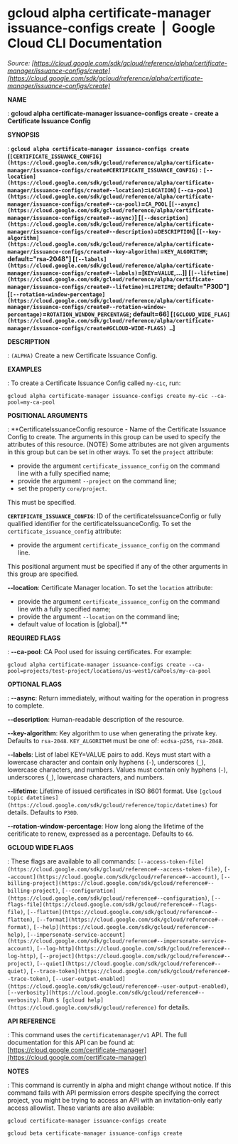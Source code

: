 # gcloud alpha certificate-manager issuance-configs create  |  Google Cloud CLI Documentation

*Source: [https://cloud.google.com/sdk/gcloud/reference/alpha/certificate-manager/issuance-configs/create](https://cloud.google.com/sdk/gcloud/reference/alpha/certificate-manager/issuance-configs/create)*

**NAME**

: **gcloud alpha certificate-manager issuance-configs create - create a Certificate Issuance Config**

**SYNOPSIS**

: **`gcloud alpha certificate-manager issuance-configs create` (`[CERTIFICATE_ISSUANCE_CONFIG](https://cloud.google.com/sdk/gcloud/reference/alpha/certificate-manager/issuance-configs/create#CERTIFICATE_ISSUANCE_CONFIG)` : `[--location](https://cloud.google.com/sdk/gcloud/reference/alpha/certificate-manager/issuance-configs/create#--location)`=`LOCATION`) `[--ca-pool](https://cloud.google.com/sdk/gcloud/reference/alpha/certificate-manager/issuance-configs/create#--ca-pool)`=`CA_POOL` [`[--async](https://cloud.google.com/sdk/gcloud/reference/alpha/certificate-manager/issuance-configs/create#--async)`] [`[--description](https://cloud.google.com/sdk/gcloud/reference/alpha/certificate-manager/issuance-configs/create#--description)`=`DESCRIPTION`] [`[--key-algorithm](https://cloud.google.com/sdk/gcloud/reference/alpha/certificate-manager/issuance-configs/create#--key-algorithm)`=`KEY_ALGORITHM`; default="rsa-2048"] [`[--labels](https://cloud.google.com/sdk/gcloud/reference/alpha/certificate-manager/issuance-configs/create#--labels)`=[`KEY`=`VALUE`,…]] [`[--lifetime](https://cloud.google.com/sdk/gcloud/reference/alpha/certificate-manager/issuance-configs/create#--lifetime)`=`LIFETIME`; default="P30D"] [`[--rotation-window-percentage](https://cloud.google.com/sdk/gcloud/reference/alpha/certificate-manager/issuance-configs/create#--rotation-window-percentage)`=`ROTATION_WINDOW_PERCENTAGE`; default=66] [`[GCLOUD_WIDE_FLAG](https://cloud.google.com/sdk/gcloud/reference/alpha/certificate-manager/issuance-configs/create#GCLOUD-WIDE-FLAGS) …`]**

**DESCRIPTION**

: `(ALPHA)` Create a new Certificate Issuance Config.

**EXAMPLES**

: To create a Certificate Issuance Config called `my-cic`, run:

```
gcloud alpha certificate-manager issuance-configs create my-cic --ca-pool=my-ca-pool
```

**POSITIONAL ARGUMENTS**

: **CertificateIssuanceConfig resource - Name of the Certificate Issuance Config to
create. The arguments in this group can be used to specify the attributes of
this resource. (NOTE) Some attributes are not given arguments in this group but
can be set in other ways.
To set the `project` attribute:

- provide the argument `certificate_issuance_config` on the command
line with a fully specified name;
- provide the argument `--project` on the command line;
- set the property `core/project`.

This must be specified.

**`CERTIFICATE_ISSUANCE_CONFIG`**:
ID of the certificateIssuanceConfig or fully qualified identifier for the
certificateIssuanceConfig.
To set the `certificate_issuance_config` attribute:

- provide the argument `certificate_issuance_config` on the command
line.

This positional argument must be specified if any of the other arguments in this
group are specified.

**--location**:
Certificate Manager location.
To set the `location` attribute:

- provide the argument `certificate_issuance_config` on the command
line with a fully specified name;
- provide the argument `--location` on the command line;
- default value of location is [global].**

**REQUIRED FLAGS**

: **--ca-pool**:
CA Pool used for issuing certificates. For example:

```
gcloud alpha certificate-manager issuance-configs create --ca-pool=projects/test-project/locations/us-west1/caPools/my-ca-pool
```

**OPTIONAL FLAGS**

: **--async**:
Return immediately, without waiting for the operation in progress to complete.

**--description**:
Human-readable description of the resource.

**--key-algorithm**:
Key algorithm to use when generating the private key. Defaults to
`rsa-2048`. `KEY_ALGORITHM` must be one of:
`ecdsa-p256`, `rsa-2048`.

**--labels**:
List of label KEY=VALUE pairs to add.
Keys must start with a lowercase character and contain only hyphens
(`-`), underscores (`_`), lowercase characters, and
numbers. Values must contain only hyphens (`-`), underscores
(`_`), lowercase characters, and numbers.

**--lifetime**:
Lifetime of issued certificates in ISO 8601 format. Use `[gcloud topic datetimes](https://cloud.google.com/sdk/gcloud/reference/topic/datetimes)`
for details. Defaults to `P30D`.

**--rotation-window-percentage**:
How long along the lifetime of the ceritificate to renew, expressed as a
percentage. Defaults to `66`.

**GCLOUD WIDE FLAGS**

: These flags are available to all commands: `[--access-token-file](https://cloud.google.com/sdk/gcloud/reference#--access-token-file)`,
`[--account](https://cloud.google.com/sdk/gcloud/reference#--account)`, `[--billing-project](https://cloud.google.com/sdk/gcloud/reference#--billing-project)`,
`[--configuration](https://cloud.google.com/sdk/gcloud/reference#--configuration)`,
`[--flags-file](https://cloud.google.com/sdk/gcloud/reference#--flags-file)`,
`[--flatten](https://cloud.google.com/sdk/gcloud/reference#--flatten)`, `[--format](https://cloud.google.com/sdk/gcloud/reference#--format)`, `[--help](https://cloud.google.com/sdk/gcloud/reference#--help)`, `[--impersonate-service-account](https://cloud.google.com/sdk/gcloud/reference#--impersonate-service-account)`,
`[--log-http](https://cloud.google.com/sdk/gcloud/reference#--log-http)`,
`[--project](https://cloud.google.com/sdk/gcloud/reference#--project)`, `[--quiet](https://cloud.google.com/sdk/gcloud/reference#--quiet)`, `[--trace-token](https://cloud.google.com/sdk/gcloud/reference#--trace-token)`, `[--user-output-enabled](https://cloud.google.com/sdk/gcloud/reference#--user-output-enabled)`,
`[--verbosity](https://cloud.google.com/sdk/gcloud/reference#--verbosity)`.
Run `$ [gcloud help](https://cloud.google.com/sdk/gcloud/reference)` for details.

**API REFERENCE**

: This command uses the `certificatemanager/v1` API. The full
documentation for this API can be found at: [https://cloud.google.com/certificate-manager](https://cloud.google.com/certificate-manager)

**NOTES**

: This command is currently in alpha and might change without notice. If this
command fails with API permission errors despite specifying the correct project,
you might be trying to access an API with an invitation-only early access
allowlist. These variants are also available:

```
gcloud certificate-manager issuance-configs create
```

```
gcloud beta certificate-manager issuance-configs create
```